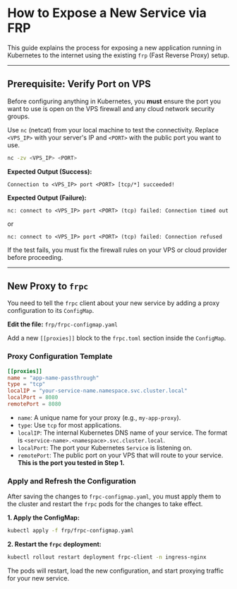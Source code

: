 # How to Expose a New Service via FRP

This guide explains the process for exposing a new application running in Kubernetes to the internet using the existing `frp` (Fast Reverse Proxy) setup.

---
## Prerequisite: Verify Port on VPS

Before configuring anything in Kubernetes, you **must** ensure the port you want to use is open on the VPS firewall and any cloud network security groups.

Use `nc` (netcat) from your local machine to test the connectivity. Replace `<VPS_IP>` with your server's IP and `<PORT>` with the public port you want to use.

```bash
nc -zv <VPS_IP> <PORT>
```

**Expected Output (Success):**
```
Connection to <VPS_IP> port <PORT> [tcp/*] succeeded!
```

**Expected Output (Failure):**
```
nc: connect to <VPS_IP> port <PORT> (tcp) failed: Connection timed out
```
or
```
nc: connect to <VPS_IP> port <PORT> (tcp) failed: Connection refused
```

If the test fails, you must fix the firewall rules on your VPS or cloud provider before proceeding.

---
## New Proxy to `frpc`

You need to tell the `frpc` client about your new service by adding a proxy configuration to its `ConfigMap`.

**Edit the file:** `frp/frpc-configmap.yaml`

Add a new `[[proxies]]` block to the `frpc.toml` section inside the `ConfigMap`.

### Proxy Configuration Template

```toml
[[proxies]]
name = "app-name-passthrough"
type = "tcp"
localIP = "your-service-name.namespace.svc.cluster.local"
localPort = 8080
remotePort = 8080
```

-   `name`: A unique name for your proxy (e.g., `my-app-proxy`).
-   `type`: Use `tcp` for most applications.
-   `localIP`: The internal Kubernetes DNS name of your service. The format is `<service-name>.<namespace>.svc.cluster.local`.
-   `localPort`: The port your Kubernetes `Service` is listening on.
-   `remotePort`: The public port on your VPS that will route to your service. **This is the port you tested in Step 1.**

### Apply and Refresh the Configuration

After saving the changes to `frpc-configmap.yaml`, you must apply them to the cluster and restart the `frpc` pods for the changes to take effect.

**1. Apply the ConfigMap:**
```bash
kubectl apply -f frp/frpc-configmap.yaml
```

**2. Restart the `frpc` deployment:**
```bash
kubectl rollout restart deployment frpc-client -n ingress-nginx
```

The pods will restart, load the new configuration, and start proxying traffic for your new service.

